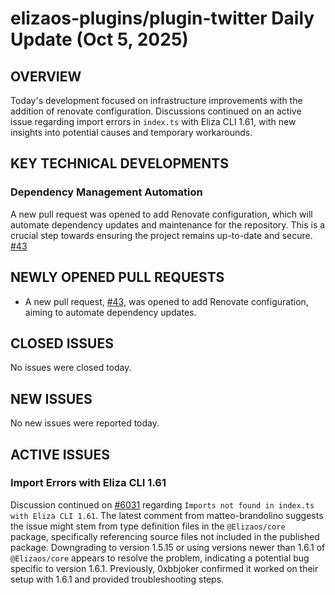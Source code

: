 # elizaos-plugins/plugin-twitter Daily Update (Oct 5, 2025)
## OVERVIEW 
Today's development focused on infrastructure improvements with the addition of renovate configuration. Discussions continued on an active issue regarding import errors in `index.ts` with Eliza CLI 1.61, with new insights into potential causes and temporary workarounds.

## KEY TECHNICAL DEVELOPMENTS

### Dependency Management Automation
A new pull request was opened to add Renovate configuration, which will automate dependency updates and maintenance for the repository. This is a crucial step towards ensuring the project remains up-to-date and secure. [#43](https://github.com/elizaos-plugins/plugin-twitter/pull/43)

## NEWLY OPENED PULL REQUESTS
- A new pull request, [#43](https://github.com/elizaos-plugins/plugin-twitter/pull/43), was opened to add Renovate configuration, aiming to automate dependency updates.

## CLOSED ISSUES
No issues were closed today.

## NEW ISSUES
No new issues were reported today.

## ACTIVE ISSUES
### Import Errors with Eliza CLI 1.61
Discussion continued on [#6031](https://github.com/elizaos-plugins/plugin-twitter/issues/6031) regarding `Imports not found in index.ts with Eliza CLI 1.61`. The latest comment from matteo-brandolino suggests the issue might stem from type definition files in the `@Elizaos/core` package, specifically referencing source files not included in the published package. Downgrading to version 1.5.15 or using versions newer than 1.6.1 of `@Elizaos/core` appears to resolve the problem, indicating a potential bug specific to version 1.6.1. Previously, 0xbbjoker confirmed it worked on their setup with 1.6.1 and provided troubleshooting steps.